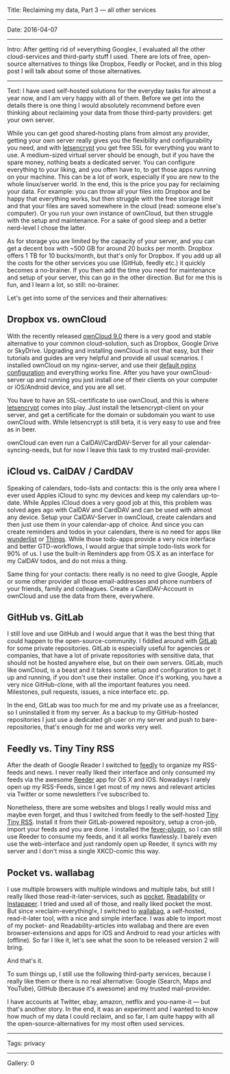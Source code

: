 Title: Reclaiming my data, Part 3 — all other services

----

Date: 2016-04-07

----

Intro: After getting rid of »everything Google«, I evaluated all the other cloud-services and third-party stuff I used. There are lots of free, open-source alternatives to things like Dropbox, Feedly or Pocket, and in this blog post I will talk about some of those alternatives.

----

Text: I have used self-hosted solutions for the everyday tasks for almost a year now, and I am very happy with all of them. Before we get into the details there is one thing I would absolutely recommend before even thinking about reclaiming your data from those third-party providers: get your own server. 

While you can get good shared-hosting plans from almost any provider, getting your own server really gives you the flexibility and configurability you need, and with [letsencrypt](https://letsencrypt.org) you get free SSL for everything you want to use. A medium-sized virtual server should be enough, but if you have the spare money, nothing beats a dedicated server. You can configure everything to your liking, and you often have to, to get those apps running on your machine.
This can be a lot of work, especially if you are new to the whole linux/server world. In the end, this is the price you pay for reclaiming your data. For example: you can throw all your files into Dropbox and be happy that everything works, but then struggle with the free storage limit and that your files are saved somewhere in the cloud (read: someone else's computer). Or you run your own instance of ownCloud, but then struggle with the setup and maintenance. For a sake of good sleep and a better nerd-level I chose the latter. 

As for storage you are limited by the capacity of your server, and you can get a decent box with ~500 GB for around 20 bucks per month. Dropbox offers 1 TB for 10 bucks/month, but that's only for Dropbox. If you add up all the costs for the other services you use (GitHub, feedly etc.) it quickly becomes a no-brainer. If you then add the time you need for maintenance and setup of your server, this can go in the other direction. But for me this is fun, and I learn a lot, so still: no-brainer.

Let's get into some of the services and their alternatives:

## Dropbox vs. ownCloud

With the recently released [ownCloud 9.0](https://owncloud.org) there is a very good and stable alternative to your common cloud-solution, such as Dropbox, Google Drive or SkyDrive. Upgrading and installing ownCloud is not that easy, but their tutorials and guides are very helpful and provide all usual scenarios. I installed ownCloud on my nginx-server, and use their [default nginx configuration](https://doc.owncloud.org/server/9.0/admin_manual/installation/nginx_configuration.html) and everything works fine. After you have your ownCloud-server up and running you just install one of their clients on your computer or iOS/Android device, and you are all set.

You have to have an SSL-certificate to use ownCloud, and this is where [letsencrypt](https://letsencrypt.org) comes into play. Just install the letsencrypt-client on your server, and get a certificate for the domain or subdomain you want to use ownCloud with. While letsencrypt is still beta, it is very easy to use and free as in beer.

ownCloud can even run a CalDAV/CardDAV-Server for all your calendar-syncing-needs, but for now I leave this task to my trusted mail-provider.

## iCloud vs. CalDAV / CardDAV

Speaking of calendars, todo-lists and contacts: this is the only area where I ever used Apples iCloud to sync my devices and keep my calendars up-to-date. While Apples iCloud does a very good job at this, this problem was solved ages ago with CalDAV and CardDAV and can be used with almost any device. Setup your CalDAV-Server in ownCloud, create calendars and then just use them in your calendar-app of choice. And since you can create reminders and todos in your calendars, there is no need for apps like [wunderlist](https://www.wunderlist.com/) or [Things](https://culturedcode.com/things/). While those todo-apps provide a very nice interface and better GTD-workflows, I would argue that simple todo-lists work for 90% of us. I use the built-in Reminders app from OS X as an interface for my CalDAV todos, and do not miss a thing.

Same thing for your contacts: there really is no need to give Google, Apple or some other provider all those email-addresses and phone numbers of your friends, family and colleagues. Create a CardDAV-Account in ownCloud and use the data from there, everywhere.

## GitHub vs. GitLab

I still love and use GitHub and I would argue that it was the best thing that could happen to the open-source-community. I fiddled around with [GitLab](https://gitlab.com) for some private repositories. GitLab is especially useful for agencies or companies, that have a lot of private repositories with sensitive data, that should not be hosted anywhere else, but on their own servers. GitLab, much like ownCloud, is a beast and it takes some setup and configuration to get it up and running, if you don't use their installer. Once it's working, you have a very nice GitHub-clone, with all the important features you need. Milestones, pull requests, issues, a nice interface etc. pp.

In the end, GitLab was too much for me and my private use as a freelancer, so I uninstalled it from my server. As a backup to my GitHub-hosted repositories I just use a dedicated git-user on my server and push to bare-repositories, that's enough for me and works very well.

## Feedly vs. Tiny Tiny RSS

After the death of Google Reader I switched to [feedly](https://feedly.com) to organize my RSS-feeds and news. I never really liked their interface and only consumed my feeds via the awesome [Reeder](http://reederapp.com) app for OS X and iOS. Nowadays I rarely open up my RSS-Feeds, since I get most of my news and relevant articles via Twitter or some newsletters I've subscribed to.

Nonetheless, there are some websites and blogs I really would miss and maybe even forget, and thus I switched from feedly to the self-hosted [Tiny Tiny RSS](https://tt-rss.org). Install it from their GitLab-powered repository, setup a cron-job, import your feeds and you are done. I installed the [fever-plugin](https://github.com/dasmurphy/tinytinyrss-fever-plugin), so I can still use Reeder to consume my feeds, and it all works flawlessly. I barely even use the web-interface and just randomly open up Reeder, it syncs with my server and I don't miss a single XKCD-comic this way.

## Pocket vs. wallabag

I use multiple browsers with multiple windows and multiple tabs, but still I really liked those read-it-later-services, such as [pocket](https://getpocket.com), [Readability](https://readability.com) or [Instapaper](https://instapaper.com). I tried and used all of those, and really liked pocket the most. But since »reclaim-everything!«, I switched to [wallabag](https://wallabag.org), a self-hosted, read-it-later tool, with a nice and simple interface. I was able to import most of my pocket- and Readability-articles into wallabag and there are even browser-extensions and apps for iOS and Android to read your articles with (offline). So far I like it, let's see what the soon to be released version 2 will bring.

And that's it. 

To sum things up, I still use the following third-party services, because I really like them or there is no real alternative: Google (Search, Maps and YouTube), GitHub (because it's awesome) and my trusted mail-provider.

I have accounts at Twitter, ebay, amazon, netflix and you-name-it — but that's another story. In the end, it was an experiment and I wanted to know how much of my data I could reclaim, and so far, I am quite happy with all the open-source-alternatives for my most often used services.

----

Tags: privacy

----

Gallery: 0
